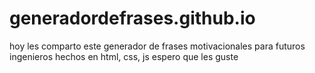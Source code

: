 # generadordefrases.github.io
hoy les comparto este generador de frases motivacionales para futuros ingenieros hechos en html, css, js espero que les guste
